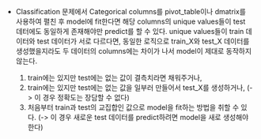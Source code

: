 - Classification 문제에서 Categorical columns를 pivot_table이나 dmatrix를 사용하여 펼친 후 model에 fit한다면 해당 columns의 unique values들이 test 데터에도 동일하게 존재해야만 predict를 할 수 있다. unique values들이 train 데이터와 test 데이터가 서로 다르다면, 동일한 로직으로 train_X와 test_X 데이터를 생성했을지라도 두 데이터의 columns에는 차이가 나서 model이 제대로 동작하지 않는다.

  1. train에는 있지만 test에는 없는 값이 결측치라면 채워주거나,
  1. train에는 있지만 test에는 없는 값을 일부러 만들어서 test_X를 생성하거나, (-> 이 경우 정확도는 장담할 수 없다)
  1. 처음부터 train과 test의 교집합인 값으로 model을 fit하는 방법을 취할 수 있다. (-> 이 경우 새로운 test 데이터를 predict하려면 model을 새로 생성해야 한다)
